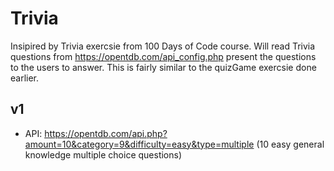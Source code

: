 # Trivia

Insipired by Trivia exercsie from 100 Days of Code course.  Will read Trivia questions from https://opentdb.com/api_config.php present the questions to the users to answer. This is fairly similar to the quizGame exercsie done earlier.

## v1
 - API: https://opentdb.com/api.php?amount=10&category=9&difficulty=easy&type=multiple (10 easy general knowledge multiple choice questions)
 
